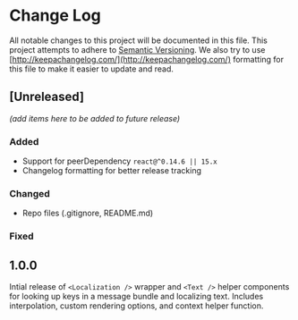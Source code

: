 # Change Log
All notable changes to this project will be documented in this file. This project attempts to adhere to [Semantic Versioning](http://semver.org/). We also try to use [http://keepachangelog.com/](http://keepachangelog.com/) formatting for this file to make it easier to update and read.

## [Unreleased]
_(add items here to be added to future release)_
### Added
- Support for peerDependency `react@^0.14.6 || 15.x`
- Changelog formatting for better release tracking

### Changed
- Repo files (.gitignore, README.md)

### Fixed

## 1.0.0
Intial release of `<Localization />` wrapper and `<Text />` helper components for looking up keys in a message bundle and localizing text. Includes interpolation, custom rendering options, and context helper function.
